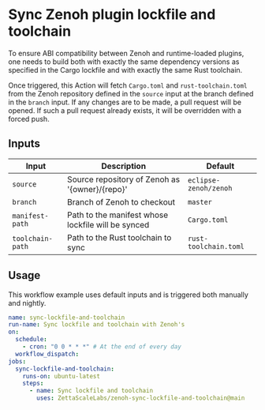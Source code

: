# Sync Zenoh plugin lockfile and toolchain

To ensure ABI compatibility between Zenoh and runtime-loaded plugins, one needs
to build both with exactly the same dependency versions as specified in the
Cargo lockfile and with exactly the same Rust toolchain.

Once triggered, this Action will fetch `Cargo.toml` and `rust-toolchain.toml`
from the Zenoh repository defined in the `source` input at the branch defined in
the `branch` input. If any changes are to be made, a pull request will be
opened. If such a pull request already exists, it will be overridden with a forced push.

## Inputs

| Input            | Description                                        | Default               |
| ---------------- | -------------------------------------------------- | --------------------- |
| `source`         | Source repository of Zenoh as '{owner}/{repo}'     | `eclipse-zenoh/zenoh` |
| `branch`         | Branch of Zenoh to checkout                        | `master`              |
| `manifest-path`  | Path to the manifest whose lockfile will be synced | `Cargo.toml`          |
| `toolchain-path` | Path to the Rust toolchain to sync                 | `rust-toolchain.toml` |

## Usage

This workflow example uses default inputs and is triggered both manually and nightly.

```yml
name: sync-lockfile-and-toolchain
run-name: Sync lockfile and toolchain with Zenoh's
on:
  schedule: 
    - cron: "0 0 * * *" # At the end of every day
  workflow_dispatch:
jobs:
  sync-lockfile-and-toolchain:
    runs-on: ubuntu-latest
    steps:
      - name: Sync lockfile and toolchain
        uses: ZettaScaleLabs/zenoh-sync-lockfile-and-toolchain@main
```

